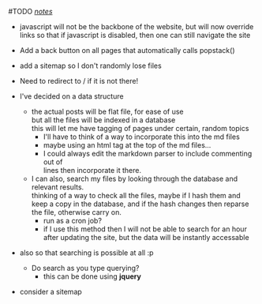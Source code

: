 #TODO
_[notes](#notes)_

- javascript will not be the backbone of the website, but will now override
  links so that if javascript is disabled, then one can still navigate the site

- Add a back button on all pages that automatically calls popstack()
- add a sitemap so I don't randomly lose files 

- Need to redirect to / if it is not there!
- I've decided on a data structure
    - the actual posts will be flat file, for ease of use  
    but all the files will be indexed in a database  
    this will let me have tagging of pages under certain, random topics
        - I'll have to think of a way to incorporate this into the md files
        - maybe using an html tag at the top of the md files...
        - I could always edit the markdown parser to include commenting out of  
          lines then incorporate it there.
    - I can also, search my files by looking through the database and relevant results.  
        thinking of a way to check all the files, maybe if I hash them and
        keep a copy in the database, and if the hash changes then reparse the file, otherwise carry on.
        - run as a cron job?
        - if I use this method then I will not be able to search for an hour after updating the site, but the data will be instantly accessable
- also so that searching is possible at all :p
    - Do search as you type querying?
        - this can be done using __jquery__
- consider a sitemap
